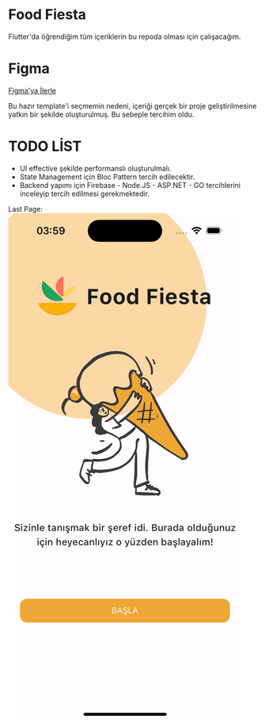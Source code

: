 # Food Fiesta 
Flutter'da öğrendiğim tüm içeriklerin bu repoda olması için çalışacağım.


# Figma
[Figma'ya İlerle](https://www.figma.com/file/LQhk53Zfj03aOg6Z2Y1OMg/Food-App?type=design&node-id=0-1&mode=design&t=4mlpn1vqkTgpjQtf-0)

Bu hazır template'i seçmemin nedeni, içeriği gerçek bir proje geliştirilmesine yatkın bir şekilde oluşturulmuş.
Bu sebeple tercihim oldu. 

# TODO LİST

- UI effective şekilde performanslı oluşturulmalı.
- State Management için Bloc Pattern tercih edilecektir.
- Backend yapımı için Firebase - Node.JS - ASP.NET - GO tercihlerini inceleyip tercih edilmesi gerekmektedir.


Last Page: ![Son Sayfa](last_page.png)
